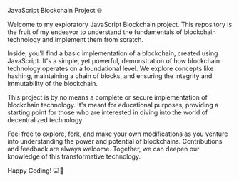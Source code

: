 JavaScript Blockchain Project 🌐

Welcome to my exploratory JavaScript Blockchain project. This repository is the fruit of my endeavor to understand the fundamentals of blockchain technology and implement them from scratch.

Inside, you'll find a basic implementation of a blockchain, created using JavaScript. It's a simple, yet powerful, demonstration of how blockchain technology operates on a foundational level. We explore concepts like hashing, maintaining a chain of blocks, and ensuring the integrity and immutability of the blockchain.

This project is by no means a complete or secure implementation of blockchain technology. It's meant for educational purposes, providing a starting point for those who are interested in diving into the world of decentralized technology.

Feel free to explore, fork, and make your own modifications as you venture into understanding the power and potential of blockchains. Contributions and feedback are always welcome. Together, we can deepen our knowledge of this transformative technology.

Happy Coding! 💻🚀
